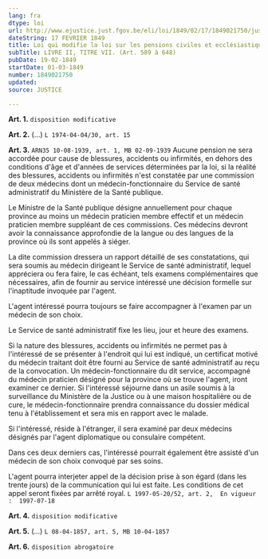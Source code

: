 ```yaml
---
lang: fra
dtype: loi
url: http://www.ejustice.just.fgov.be/eli/loi/1849/02/17/1849021750/justel
dateString: 17 FEVRIER 1849
title: Loi qui modifie la loi sur les pensions civiles et ecclésiastiques
subTitle: LIVRE II, TITRE VII. (Art. 589 à 648)
pubDate: 19-02-1849
startDate: 01-03-1849
number: 1849021750
updated: 
source: JUSTICE

---
```

**Art. 1.** `disposition modificative`


**Art. 2.** (...) `L 1974-04-04/30, art. 15`


**Art. 3.** `ARN35 10-08-1939, art. 1, MB 02-09-1939` Aucune pension ne sera accordée pour cause de blessures, accidents ou infirmités, en dehors des conditions d'âge et d'années de services déterminées par la loi, si la réalité des blessures, accidents ou infirmités n'est constatée par une commission de deux médecins dont un médecin-fonctionnaire du Service de santé administratif du Ministère de la Santé publique.

Le Ministre de la Santé publique désigne annuellement pour chaque province au moins un médecin praticien membre effectif et un médecin praticien membre suppléant de ces commissions. Ces médecins devront avoir la connaissance approfondie de la langue ou des langues de la province où ils sont appelés à siéger.

La dite commission dressera un rapport détaillé de ses constatations, qui sera soumis au médecin dirigeant le Service de santé administratif, lequel appréciera ou fera faire, le cas échéant, tels examens complémentaires que nécessaires, afin de fournir au service intéressé une décision formelle sur l'inaptitude invoquée par l'agent.

L'agent intéressé pourra toujours se faire accompagner à l'examen par un médecin de son choix.

Le Service de santé administratif fixe les lieu, jour et heure des examens.

Si la nature des blessures, accidents ou infirmités ne permet pas à l'intéressé de se présenter à l'endroit qui lui est indiqué, un certificat motivé du médecin traitant doit être fourni au Service de santé administratif au reçu de la convocation. Un médecin-fonctionnaire du dit service, accompagné du médecin praticien désigné pour la province où se trouve l'agent, iront examiner ce dernier. Si l'intéressé séjourne dans un asile soumis à la surveillance du Ministère de la Justice ou à une maison hospitalière ou de cure, le médecin-fonctionnaire prendra connaissance du dossier médical tenu à l'établissement et sera mis en rapport avec le malade.

Si l'intéressé, réside à l'étranger, il sera examiné par deux médecins désignés par l'agent diplomatique ou consulaire compétent.

Dans ces deux derniers cas, l'intéressé pourrait également être assisté d'un médecin de son choix convoqué par ses soins.

L'agent pourra interjeter appel de la décision prise à son égard (dans les trente jours) de la communication qui lui est faite. Les conditions de cet appel seront fixées par arrêté royal. `L 1997-05-20/52, art. 2,  En vigueur :  1997-07-18`


**Art. 4.** `disposition modificative`


**Art. 5.** (...) `L 08-04-1857, art. 5, MB 10-04-1857`


**Art. 6.** `disposition abrogatoire`

